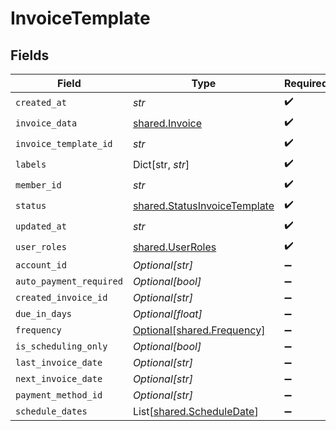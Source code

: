 # InvoiceTemplate


## Fields

| Field                                                                        | Type                                                                         | Required                                                                     | Description                                                                  |
| ---------------------------------------------------------------------------- | ---------------------------------------------------------------------------- | ---------------------------------------------------------------------------- | ---------------------------------------------------------------------------- |
| `created_at`                                                                 | *str*                                                                        | :heavy_check_mark:                                                           | N/A                                                                          |
| `invoice_data`                                                               | [shared.Invoice](../../models/shared/invoice.md)                             | :heavy_check_mark:                                                           | N/A                                                                          |
| `invoice_template_id`                                                        | *str*                                                                        | :heavy_check_mark:                                                           | N/A                                                                          |
| `labels`                                                                     | Dict[str, *str*]                                                             | :heavy_check_mark:                                                           | N/A                                                                          |
| `member_id`                                                                  | *str*                                                                        | :heavy_check_mark:                                                           | N/A                                                                          |
| `status`                                                                     | [shared.StatusInvoiceTemplate](../../models/shared/statusinvoicetemplate.md) | :heavy_check_mark:                                                           | N/A                                                                          |
| `updated_at`                                                                 | *str*                                                                        | :heavy_check_mark:                                                           | N/A                                                                          |
| `user_roles`                                                                 | [shared.UserRoles](../../models/shared/userroles.md)                         | :heavy_check_mark:                                                           | N/A                                                                          |
| `account_id`                                                                 | *Optional[str]*                                                              | :heavy_minus_sign:                                                           | N/A                                                                          |
| `auto_payment_required`                                                      | *Optional[bool]*                                                             | :heavy_minus_sign:                                                           | N/A                                                                          |
| `created_invoice_id`                                                         | *Optional[str]*                                                              | :heavy_minus_sign:                                                           | N/A                                                                          |
| `due_in_days`                                                                | *Optional[float]*                                                            | :heavy_minus_sign:                                                           | N/A                                                                          |
| `frequency`                                                                  | [Optional[shared.Frequency]](../../models/shared/frequency.md)               | :heavy_minus_sign:                                                           | N/A                                                                          |
| `is_scheduling_only`                                                         | *Optional[bool]*                                                             | :heavy_minus_sign:                                                           | N/A                                                                          |
| `last_invoice_date`                                                          | *Optional[str]*                                                              | :heavy_minus_sign:                                                           | N/A                                                                          |
| `next_invoice_date`                                                          | *Optional[str]*                                                              | :heavy_minus_sign:                                                           | N/A                                                                          |
| `payment_method_id`                                                          | *Optional[str]*                                                              | :heavy_minus_sign:                                                           | N/A                                                                          |
| `schedule_dates`                                                             | List[[shared.ScheduleDate](../../models/shared/scheduledate.md)]             | :heavy_minus_sign:                                                           | N/A                                                                          |